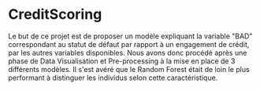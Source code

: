# CreditScoring

 Le but de ce projet est de proposer un modèle expliquant la variable "BAD" correspondant au statut de défaut par rapport à un engagement de crédit, par les autres variables disponibles. Nous avons donc procédé après une phase de Data Visualisation et Pre-processing à la mise en place de 3 différents modèles. Il s'est avéré que le Random Forest était de loin le plus performant à distinguer les individus selon cette caractéristique.
